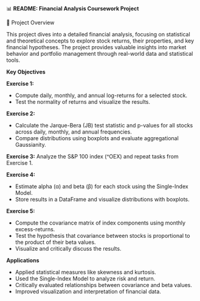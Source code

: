 📊 **README: Financial Analysis Coursework Project**  

🌟 Project Overview

This project dives into a detailed financial analysis, focusing on statistical and theoretical concepts to explore stock returns, their properties, and key financial hypotheses. The project provides valuable insights into market behavior and portfolio management through real-world data and statistical tools.

**Key Objectives**

**Exercise 1:**
* Compute daily, monthly, and annual log-returns for a selected stock.
* Test the normality of returns and visualize the results.


**Exercise 2:**
* Calculate the Jarque-Bera (JB) test statistic and p-values for all stocks across daily, monthly, and annual frequencies.
* Compare distributions using boxplots and evaluate aggregational Gaussianity.


**Exercise 3:**
Analyze the S&P 100 index (^OEX) and repeat tasks from Exercise 1.


**Exercise 4:**
* Estimate alpha (α) and beta (β) for each stock using the Single-Index Model.
* Store results in a DataFrame and visualize distributions with boxplots.


**Exercise 5:**
* Compute the covariance matrix of index components using monthly excess-returns.
* Test the hypothesis that covariance between stocks is proportional to the product of their beta values.
* Visualize and critically discuss the results.


**Applications**
* Applied statistical measures like skewness and kurtosis.
* Used the Single-Index Model to analyze risk and return.
* Critically evaluated relationships between covariance and beta values.
* Improved visualization and interpretation of financial data.


